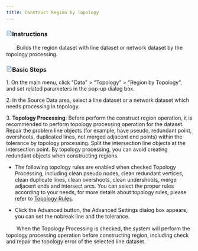 ```yaml
---
title: Construct Region by Topology
---
```


### ![](img/read.gif)Instructions

　　Builds the region dataset with line dataset or network dataset by the topology processing.

### ![](img/read.gif)Basic Steps
1\.  On the main menu, click "Data" > "Topology" > "Region by Topology", and set related parameters in the pop-up dialog box.

2\.  In the Source Data area, select a line dataset or a network dataset which needs processing in topology.


3\.  **Topology Processing**: Before perform the construct region operation, it is recommended to perform topology processing operation for the dataset. Repair the problem line objects (for example, have pseudo, redundant point, overshoots, duplicated lines, not merged adjacent end points) within the tolerance by topology processing. Split the intersection line objects at the intersection point. By topology processing, you can avoid creating redundant objects when constructing regions.

*  The following topology rules are enabled when checked Topology Processing, including clean pseudo nodes, clean redundant vertices, clean duplicate lines, clean overshoots, clean undershoots, merge adjacent ends and intersect arcs. You can select the proper rules according to your needs, for more details about topology rules, please refer to [Topology Rules](TopoProcess.html).

*  Click the Advanced button, the Advanced Settings dialog box appears, you can set the nobreak line and the tolerance.


　　When the Topology Processing is checked, the system will perform the topology processing operation before constructing region, including check and repair the topology error of the selected line dataset.


